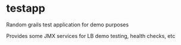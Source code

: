 testapp
=======

Random grails test application for demo purposes

Provides some JMX services for LB demo testing, health checks, etc
